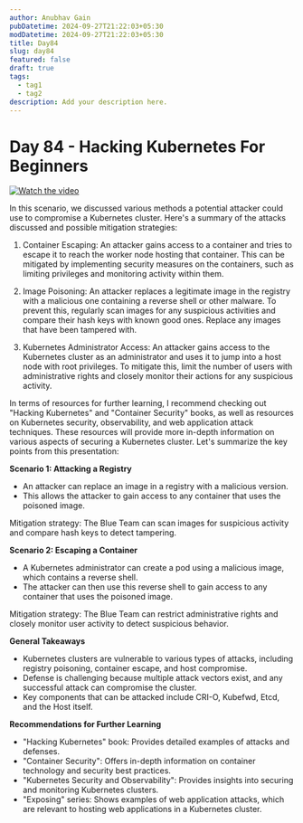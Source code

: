 ```yaml
---
author: Anubhav Gain
pubDatetime: 2024-09-27T21:22:03+05:30
modDatetime: 2024-09-27T21:22:03+05:30
title: Day84
slug: day84
featured: false
draft: true
tags:
  - tag1
  - tag2
description: Add your description here.
---
```


# Day 84 - Hacking Kubernetes For Beginners

[![Watch the video](/thumbnails/day84.png)](https://www.youtube.com/watch?v=ZUHUEZKl0vc)

In this scenario, we discussed various methods a potential attacker could use to compromise a Kubernetes cluster. Here's a summary of the attacks discussed and possible mitigation strategies:

1. Container Escaping: An attacker gains access to a container and tries to escape it to reach the worker node hosting that container. This can be mitigated by implementing security measures on the containers, such as limiting privileges and monitoring activity within them.

2. Image Poisoning: An attacker replaces a legitimate image in the registry with a malicious one containing a reverse shell or other malware. To prevent this, regularly scan images for any suspicious activities and compare their hash keys with known good ones. Replace any images that have been tampered with.

3. Kubernetes Administrator Access: An attacker gains access to the Kubernetes cluster as an administrator and uses it to jump into a host node with root privileges. To mitigate this, limit the number of users with administrative rights and closely monitor their actions for any suspicious activity.

In terms of resources for further learning, I recommend checking out "Hacking Kubernetes" and "Container Security" books, as well as resources on Kubernetes security, observability, and web application attack techniques. These resources will provide more in-depth information on various aspects of securing a Kubernetes cluster.
Let's summarize the key points from this presentation:

**Scenario 1: Attacking a Registry**

- An attacker can replace an image in a registry with a malicious version.
- This allows the attacker to gain access to any container that uses the poisoned image.

Mitigation strategy: The Blue Team can scan images for suspicious activity and compare hash keys to detect tampering.

**Scenario 2: Escaping a Container**

- A Kubernetes administrator can create a pod using a malicious image, which contains a reverse shell.
- The attacker can then use this reverse shell to gain access to any container that uses the poisoned image.

Mitigation strategy: The Blue Team can restrict administrative rights and closely monitor user activity to detect suspicious behavior.

**General Takeaways**

- Kubernetes clusters are vulnerable to various types of attacks, including registry poisoning, container escape, and host compromise.
- Defense is challenging because multiple attack vectors exist, and any successful attack can compromise the cluster.
- Key components that can be attacked include CRI-O, Kubefwd, Etcd, and the Host itself.

**Recommendations for Further Learning**

- "Hacking Kubernetes" book: Provides detailed examples of attacks and defenses.
- "Container Security": Offers in-depth information on container technology and security best practices.
- "Kubernetes Security and Observability": Provides insights into securing and monitoring Kubernetes clusters.
- "Exposing" series: Shows examples of web application attacks, which are relevant to hosting web applications in a Kubernetes cluster.
